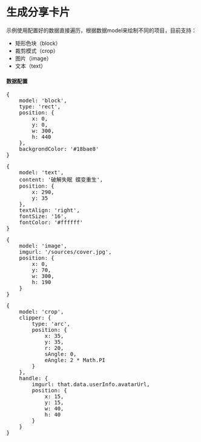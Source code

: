 # 生成分享卡片
示例使用配置好的数据直接遍历，根据数据model来绘制不同的项目，目前支持：
+ 矩形色块（block）
+ 裁剪模式（crop）
+ 图片（image）
+ 文本（text）

#### 数据配置

<pre>
{
	model: 'block',
	type: 'rect',
	position: {
		x: 0,
		y: 0,
		w: 300,
		h: 440
	},
	backgrondColor: '#18bae8'
}
</pre>

<pre>
{
	model: 'text',
	content: '破解失眠 蝶变重生',
	position: {
		x: 290,
		y: 35
	},
	textAlign: 'right',
	fontSize: '16',
	fontColor: '#ffffff'
}
</pre>

<pre>
{
	model: 'image',
	imgurl: '/sources/cover.jpg',
	position: {
		x: 0,
		y: 70,
		w: 300,
		h: 190
	}
}
</pre>


<pre>
{
	model: 'crop',
	clipper: {
		type: 'arc',
		position: {
			x: 35,
			y: 35,
			r: 20,
			sAngle: 0,
			eAngle: 2 * Math.PI
		}
	},
	handle: {
		imgurl: that.data.userInfo.avatarUrl,
		position: {
			x: 15,
			y: 15,
			w: 40,
			h: 40
		}
	}
}
</pre>
